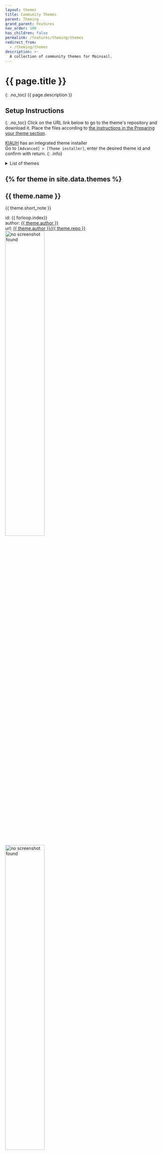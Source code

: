```yaml
---
layout: themes
title: Community Themes
parent: Theming
grand_parent: Features
nav_order: 100
has_children: false
permalink: /features/theming/themes
redirect_from:
  - /theming/themes
description: >-
  A collection of community themes for Mainsail.
---
```


# {{ page.title }}
{: .no_toc}
{{ page.description }}


## Setup Instructions
{: .no_toc}
Click on the URL link below to go to the theme's repository and download it. Place the files according to  [the instructions in the Preparing your theme section](/theming/prepare#directory-structure).

[KIAUH](/setup/kiauh) has an integrated theme installer  
Go to `[Advanced] > [Theme installer]`, enter the desired theme <span class="key">id</span> and confirm with return.
{: .info}

<details closed markdown="block">
  <summary>
    List of themes
  </summary>
  {: .text-delta }
1. TOC
{:toc}
</details>

{% for theme in site.data.themes %}
---
## {{ theme.name }}
{{ theme.short_note }}
<div>id: <span class="key">{{ forloop.index}}</span></div>
  <div>author: <a href="https://github.com/{{ theme.author }}" target="_blank" alt="github.com">{{ theme.author }}</a></div>
  <div>url: <a href="https://github.com/{{ theme.author }}/{{ theme.repo }}" target="_blank" alt="github.com">{{ theme.author }}/{{ theme.repo }}</a></div>
  <img width="50%" id="img{{forloop.index}}" class="" loading="lazy" src="" alt="no screenshot found"/>
  
  <script>set_image('img{{forloop.index}}', 'https://raw.githubusercontent.com/{{ theme.author }}/{{ theme.repo }}/master/screenshot', 200000);</script>
<noscript><img width="50%" id="img{{forloop.index}}" class="screenshot" src="https://raw.githubusercontent.com/{{ theme.author }}/{{ theme.repo }}/master/screenshot.png" loading="lazy" alt="no screenshot found"/></noscript>
  
{% endfor %}